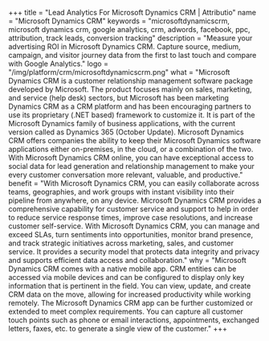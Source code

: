 +++
title = "Lead Analytics For Microsoft Dynamics CRM | Attributio"
name = "Microsoft Dynamics CRM"
keywords = "microsoftdynamicscrm, microsoft dynamics crm, google analytics, crm, adwords, facebook, ppc, attribution, track leads, conversion tracking"
description = "Measure your advertising ROI in Microsoft Dynamics CRM. Capture source, medium, campaign, and visitor journey data from the first to last touch and compare with Google Analytics."
logo = "/img/platform/crm/microsoftdynamicscrm.png"
what = "Microsoft Dynamics CRM is a customer relationship management software package developed by Microsoft. The product focuses mainly on sales, marketing, and service (help desk) sectors, but Microsoft has been marketing Dynamics CRM as a CRM platform and has been encouraging partners to use its proprietary (.NET based) framework to customize it. It is part of the Microsoft Dynamics family of business applications, with the current version called as Dynamics 365 (October Update). Microsoft Dynamics CRM offers companies the ability to keep their Microsoft Dynamics software applications either on-premises, in the cloud, or a combination of the two. With Microsoft Dynamics CRM online, you can have exceptional access to social data for lead generation and relationship management to make your every customer conversation more relevant, valuable, and productive."
benefit = "With  Microsoft Dynamics CRM, you can easily collaborate across teams, geographies, and work groups with instant visibility into their pipeline from anywhere, on any device. Microsoft Dynamics CRM provides a comprehensive capability for customer service and support to help in order to reduce service response times, improve case resolutions, and increase customer self-service. With Microsoft Dynamics CRM, you can manage and exceed SLAs, turn sentiments into opportunities, monitor brand presence, and track strategic initiatives across marketing, sales, and customer service. It provides a security model that protects data integrity and privacy and supports efficient data access and collaboration."
why = "Microsoft Dynamics CRM comes with a native mobile app. CRM entities can be accessed via mobile devices and can be configured to display only key information that is pertinent in the field. You can view, update, and create CRM data on the move, allowing for increased productivity while working remotely. The Microsoft Dynamics CRM app can be further customized or extended to meet complex requirements. You can capture all customer touch points such as phone or email interactions, appointments, exchanged letters, faxes, etc. to generate a single view of the customer."
+++
